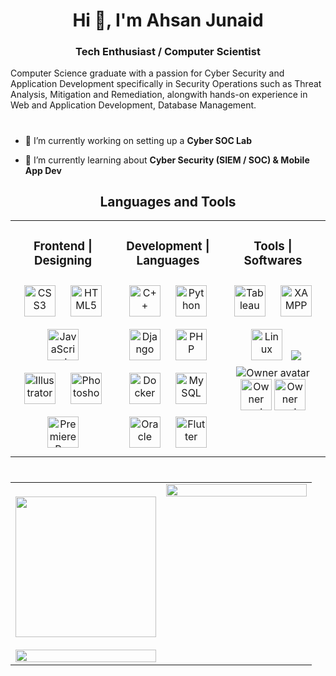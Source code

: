
<h1 align="center">Hi 👋, I'm Ahsan Junaid</h1>
<h3 align="center">Tech Enthusiast / Computer Scientist</h3>

Computer Science graduate with a passion for Cyber Security and Application Development specifically in Security Operations such as Threat Analysis, Mitigation and Remediation, alongwith hands-on experience in Web and Application Development, Database Management. 
<h1 align="center"></h1>


- 🔭 I’m currently working on setting up a **Cyber SOC Lab**

- 🌱 I’m currently learning about **Cyber Security (SIEM / SOC) & Mobile App Dev**










<h2 align="center"> Languages and Tools  </h2>
<table><tr><td valign="top" width="33%">


<h3 align="center">Frontend | Designing  </h3>
<div align="center">  
<a href="https://www.w3schools.com/css/" target="_blank"><img style="margin: 10px" src="https://profilinator.rishav.dev/skills-assets/css3-original-wordmark.svg" alt="CSS3" height="50" /></a>  
<a href="https://en.wikipedia.org/wiki/HTML5" target="_blank"><img style="margin: 10px" src="https://profilinator.rishav.dev/skills-assets/html5-original-wordmark.svg" alt="HTML5" height="50" /></a>  
<a href="https://www.javascript.com/" target="_blank"><img style="margin: 10px" src="https://profilinator.rishav.dev/skills-assets/javascript-original.svg" alt="JavaScript" height="50" /></a>  <br>
<a href="https://www.adobe.com/in/products/illustrator.html" target="_blank"><img style="margin: 10px" src="https://profilinator.rishav.dev/skills-assets/adobe_illustrator-icon.svg" alt="Illustrator" height="50" /></a>  
<a href="https://www.adobe.com/in/products/photoshop.html" target="_blank"><img style="margin: 10px" src="https://profilinator.rishav.dev/skills-assets/photoshop-plain.svg" alt="Photoshop" height="50" /></a>  
<a href="https://www.adobe.com/in/products/premiere.html" target="_blank"><img style="margin: 10px" src="https://profilinator.rishav.dev/skills-assets/adobepremierepro.png" alt="Premiere Pro" height="50" /></a>  
</div>

</td><td valign="top" width="33%">



<h3 align="center">Development | Languages</h3>
<div align="center">  
<a href="https://www.cplusplus.com/" target="_blank"><img style="margin: 10px" src="https://profilinator.rishav.dev/skills-assets/cplusplus-original.svg" alt="C++" height="50" /></a>  
<a href="https://www.python.org/" target="_blank"><img style="margin: 10px" src="https://profilinator.rishav.dev/skills-assets/python-original.svg" alt="Python" height="50" /></a>  
<a href="https://www.djangoproject.com/" target="_blank"><img style="margin: 10px" src="https://profilinator.rishav.dev/skills-assets/django-original.svg" alt="Django" height="50" /></a> 
<a href="https://www.php.net/" target="_blank"><img style="margin: 10px" src="https://profilinator.rishav.dev/skills-assets/php-original.svg" alt="PHP" height="50" /></a>  <br>
          <a href="https://www.docker.com/" target="_blank"><img style="margin: 10px" src="https://profilinator.rishav.dev/skills-assets/docker-original-wordmark.svg" alt="Docker" height="50" /></a>
<a href="https://www.mysql.com/" target="_blank"><img style="margin: 10px" src="https://profilinator.rishav.dev/skills-assets/mysql-original-wordmark.svg" alt="MySQL" height="50" /></a>   
<a href="https://www.oracle.com/in/index.html" target="_blank"><img style="margin: 10px" src="https://profilinator.rishav.dev/skills-assets/oracle-original.svg" alt="Oracle" height="50" /></a>
<a href="https://flutter.dev/" target="_blank"><img style="margin: 10px" src="https://profilinator.rishav.dev/skills-assets/flutterio-icon.svg" alt="Flutter" height="50" /></a>    
</div>

</td><td valign="top" width="33%">



<h3 align="center"> Tools | Softwares</h3>
<div align="center">  
<a href="https://www.tableau.com/" target="_blank"><img style="margin: 10px" src="https://profilinator.rishav.dev/skills-assets/tableau.svg" alt="Tableau" height="50" /></a>  
<a href="https://www.apachefriends.org/" target="_blank"><img style="margin: 10px" src="https://profilinator.rishav.dev/skills-assets/xampp.png" alt="XAMPP" height="50" /></a>  
<a href="https://www.linux.org/" target="_blank"><img style="margin: 10px" src="https://profilinator.rishav.dev/skills-assets/linux-original.svg" alt="Linux" height="50" /></a>  
          <img src="https://skillicons.dev/icons?i=mysql,heroku,cloudflare,visualstudio" />
     <img class="avatar mr-2 d-none d-md-block" alt="Owner avatar" src="https://avatars.githubusercontent.com/u/6233056?s=48&amp;v=4">
          <img width="50" class="avatar mr-2 d-none d-md-block" alt="Owner avatar" src=https://images.prismic.io//intuzwebsite/dfc54c22-0d64-482c-84b2-2974fb13b6f7_Elastic_stack_256_256_5d5e4c0eb6.png?w=1200&q=75&auto=format,compress&fm=png8">
           <img width="50" class="avatar mr-2 d-none d-md-block" alt="Owner avatar" src="https://i0.wp.com/whatis.maltiverse.com/wp-content/uploads/2022/10/qradar.png?fit=640%2C640&ssl=1">
</div>

</td></tr></table>  


<h1 align="center"></h1>

<table  align="center"><tr><td valign="top" width="50%">
<br>
<div align="center">
<img src="https://user-images.githubusercontent.com/3837114/104152498-06fdad00-53e0-11eb-81fe-dcf318101b79.gif" align="center" height="" width="225" />
</div>  <br>
  

<div align="center"><img src="https://github-readme-stats.vercel.app/api/top-langs/?username=ahsanjunaid&hide_border=true&layout=compact" align="center" style="width: 100%" /></div>

</td><td valign="top" width="50%">

<img src="https://spotify-github-profile.vercel.app/api/view?uid=31y35je7sw7n7iz7tma2b4wgtoia&cover_image=true&theme=default&show_offline=false&background_color=121212&interchange=true" align="center" style="width: 100%" />

</td></tr></table>
